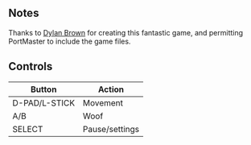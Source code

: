 ## Notes

Thanks to [Dylan Brown](https://dylanbrowngames.itch.io) for creating this fantastic game, and permitting PortMaster to include the game files.


## Controls

| Button        | Action         |
| ------------- | -------------- |
| D-PAD/L-STICK | Movement       |
| A/B           | Woof           |
| SELECT        | Pause/settings |
